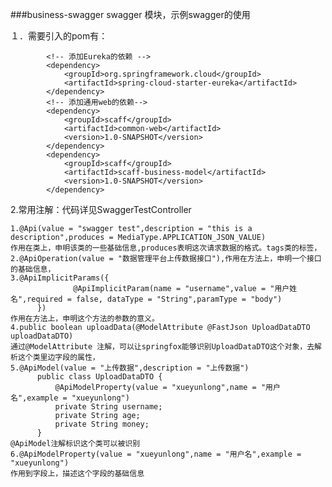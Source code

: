 ###business-swagger swagger 模块，示例swagger的使用


１．需要引入的pom有：
````
        <!-- 添加Eureka的依赖 -->
        <dependency>
            <groupId>org.springframework.cloud</groupId>
            <artifactId>spring-cloud-starter-eureka</artifactId>
        </dependency>
        <!-- 添加通用web的依赖-->
        <dependency>
            <groupId>scaff</groupId>
            <artifactId>common-web</artifactId>
            <version>1.0-SNAPSHOT</version>
        </dependency>
        <dependency>
            <groupId>scaff</groupId>
            <artifactId>scaff-business-model</artifactId>
            <version>1.0-SNAPSHOT</version>
        </dependency>
````
2.常用注解：代码详见SwaggerTestController

    1.@Api(value = "swagger test",description = "this is a description",produces = MediaType.APPLICATION_JSON_VALUE)
    作用在类上，申明该类的一些基础信息,produces表明这次请求数据的格式。tags类的标签，
    2.@ApiOperation(value = "数据管理平台上传数据接口"),作用在方法上，申明一个接口的基础信息，
    3.@ApiImplicitParams({
                  @ApiImplicitParam(name = "username",value = "用户姓名",required = false, dataType = "String",paramType = "body")
          })
    作用在方法上，申明这个方法的参数的意义。
    4.public boolean uploadData(@ModelAttribute @FastJson UploadDataDTO uploadDataDTO)
    通过@ModelAttribute 注解，可以让springfox能够识别UploadDataDTO这个对象，去解析这个类里边字段的属性，
    5.@ApiModel(value = "上传数据",description = "上传数据")
          public class UploadDataDTO {
              @ApiModelProperty(value = "xueyunlong",name = "用户名",example = "xueyunlong")
              private String username;
              private String age;
              private String money;
          }
    @ApiModel注解标识这个类可以被识别
    6.@ApiModelProperty(value = "xueyunlong",name = "用户名",example = "xueyunlong")
    作用到字段上，描述这个字段的基础信息

    
   